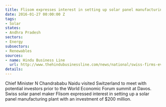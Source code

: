 ```yaml
---
title: Flisom expresses interest in setting up solar panel manufacturing in Andhra
date: 2016-01-27 00:00:00 Z
tags:
- Solar
states:
- Andhra Pradesh
sectors:
- Energy
subsectors:
- Renewables
sources:
- name: Hindu Business Line
  url: http://www.thehindubusinessline.com/news/national/swiss-firms-evince-interest-in-setting-up-manufacturing-units-in-ap/article8124261.ece
details: 
---
```


Chief Minister N Chandrababu Naidu visited Switzerland to meet with potential investors prior to the World Economic Forum summit at Davos. Swiss solar panel maker Flisom expressed interest in setting up a solar panel manufacturing plant with an investment of $200 million.
